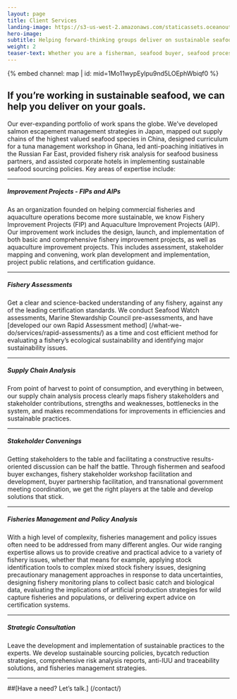 ```yaml
---
layout: page 
title: Client Services
landing-image: https://s3-us-west-2.amazonaws.com/staticassets.oceanoutcomes.org/rollover+images/services-hover.jpg
hero-image:
subtitle: Helping forward-thinking groups deliver on sustainable seafood commitments.
weight: 2
teaser-text: Whether you are a fisherman, seafood buyer, seafood processor, or NGO working in seafood, the environmental and business case for sustainability has never been stronger. Let us help.
---
```


<div class="map-section">
  <div class="grid-container">
    {% embed channel: map | id: mid=1Mo11wypEylpu9nd5LOEphWbiqf0 %}
  </div>
</div>

##  If you’re working in sustainable seafood, we can help you deliver on your goals.

Our ever-expanding portfolio of work spans the globe. We’ve developed salmon escapement management strategies in Japan, mapped out supply chains of the highest valued seafood species in China, designed curriculum for a tuna management workshop in Ghana, led anti-poaching initiatives in the Russian Far East, provided fishery risk analysis for seafood business partners, and assisted corporate hotels in implementing sustainable seafood sourcing policies. Key areas of expertise include:

----

##### Improvement Projects - FIPs and AIPs
 
As an organization founded on helping commercial fisheries and aquaculture operations become more sustainable, we know Fishery Improvement Projects (FIP) and Aquaculture Improvement Projects (AIP). Our improvement work includes the design, launch, and implementation of both basic and comprehensive fishery improvement projects, as well as aquaculture improvement projects. This includes assessment, stakeholder mapping and convening, work plan development and implementation, project public relations, and certification guidance.

----

##### Fishery Assessments 
 
Get a clear and science-backed understanding of any fishery, against any of the leading certification standards. We conduct Seafood Watch assessments, Marine Stewardship Council pre-assessments, and have [developed our own Rapid Assessment method] (/what-we-do/services/rapid-assessments/) as a time and cost efficient method for evaluating a fishery’s ecological sustainability and identifying major sustainability issues.

----

##### Supply Chain Analysis 
 
From point of harvest to point of consumption, and everything in between, our supply chain analysis process clearly maps fishery stakeholders and stakeholder contributions, strengths and weaknesses, bottlenecks in the system, and makes recommendations for improvements in efficiencies and sustainable practices.

----

##### Stakeholder Convenings 
 
Getting stakeholders to the table and facilitating a constructive results-oriented discussion can be half the battle. Through fishermen and seafood buyer exchanges, fishery stakeholder workshop facilitation and development, buyer partnership facilitation, and transnational government meeting coordination, we get the right players at the table and develop solutions that stick.  

----

##### Fisheries Management and Policy Analysis 

With a high level of complexity, fisheries management and policy issues often need to be addressed from many different angles. Our wide ranging expertise allows us to provide creative and practical advice to a variety of fishery issues, whether that means for example, applying stock identification tools to complex mixed stock fishery issues, designing precautionary management approaches in response to data uncertainties, designing fishery monitoring plans to collect basic catch and biological data, evaluating the implications of artificial production strategies for wild capture fisheries and populations, or delivering expert advice on certification systems. 

----

##### Strategic Consultation 

Leave the development and implementation of sustainable practices to the experts. We develop sustainable sourcing policies, bycatch reduction strategies, comprehensive risk analysis reports, anti-IUU and traceability solutions, and fisheries management strategies.

----

##[Have a need? Let’s talk.] (/contact/)
